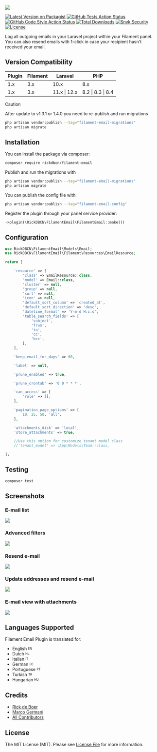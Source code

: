 <p class="filament-hidden">
<img src="https://banners.beyondco.de/filament-email.png?theme=light&packageManager=composer+require&packageName=rickdbcn%2Ffilament-email&pattern=architect&style=style_1&description=Log+emails+in+your+Filament+project&md=1&showWatermark=0&fontSize=100px&images=https%3A%2F%2Flaravel.com%2Fimg%2Flogomark.min.svg" class="filament-hidden">
</p>

[![Latest Version on Packagist](https://img.shields.io/packagist/v/rickdbcn/filament-email.svg?style=flat-square)](https://packagist.org/packages/rickdbcn/filament-email)
[![GitHub Tests Action Status](https://img.shields.io/github/actions/workflow/status/rickdbcn/filament-email/run-tests.yml?branch=main&label=tests&style=flat-square)](https://github.com/rickdbcn/filament-email/actions?query=workflow%3Arun-tests+branch%3Amain)
[![GitHub Code Style Action Status](https://img.shields.io/github/actions/workflow/status/rickdbcn/filament-email/fix-php-code-style-issues.yml?branch=main&label=code%20style&style=flat-square)](https://github.com/rickdbcn/filament-email/actions?query=workflow%3A"Fix+PHP+code+style+issues"+branch%3Amain)
[![Total Downloads](https://img.shields.io/packagist/dt/rickdbcn/filament-email.svg?style=flat-square)](https://packagist.org/packages/rickdbcn/filament-email)
<a href="https://snyk.io/test/github/RickDBCN/filament-email"><img alt="Snyk Security" src="https://snyk.io/test/github/RickDBCN/filament-email/badge.svg"></a>
<a href="https://github.com/RickDBCN/filament-email/blob/main/LICENSE.md"><img alt="License" src="https://img.shields.io/github/license/RickDBCN/filament-email?color=blue&label=license"></a>

Log all outgoing emails in your Laravel project within your Filament panel. You can also resend emails with 1-click in case your recipient hasn't received your email.

## Version Compatibility

| Plugin  | Filament | Laravel | PHP |
| ------------- | ------------- | ------------- | -------------|
| 1.x  | 3.x  | 10.x | 8.x |
| 1.x  | 3.x  | 11.x \| 12.x | 8.2 \| 8.3 \| 8.4 |

> [!CAUTION]
> After update to v1.3.1 or 1.4.0 you need to re-publish and run migrations
>
> ```bash
> php artisan vendor:publish --tag="filament-email-migrations"
> php artisan migrate
> ```

## Installation

You can install the package via composer:

```bash
composer require rickdbcn/filament-email
```

Publish and run the migrations with

```bash
php artisan vendor:publish --tag="filament-email-migrations"
php artisan migrate
```

You can publish the config file with:

```bash
php artisan vendor:publish --tag="filament-email-config"
```

Register the plugin through your panel service provider:
```php
->plugin(\RickDBCN\FilamentEmail\FilamentEmail::make())
```

## Configuration

```php
use RickDBCN\FilamentEmail\Models\Email;
use RickDBCN\FilamentEmail\Filament\Resources\EmailResource;

return [

    'resource' => [
        'class' => EmailResource::class,
        'model' => Email::class,
        'cluster' => null,
        'group' => null,
        'sort' => null,
        'icon' => null,
        'default_sort_column' => 'created_at',
        'default_sort_direction' => 'desc',
        'datetime_format' => 'Y-m-d H:i:s',
        'table_search_fields' => [
            'subject',
            'from',
            'to',
            'cc',
            'bcc',
        ],
    ],

    'keep_email_for_days' => 60,

    'label' => null,

    'prune_enabled' => true,

    'prune_crontab' => '0 0 * * *',

    'can_access' => [
        'role' => [],
    ],

    'pagination_page_options' => [
        10, 25, 50, 'all',
    ],

    'attachments_disk' => 'local',
    'store_attachments' => true,

    //Use this option for customize tenant model class
    //'tenant_model' => \App\Models\Team::class,

];
```

## Testing

```bash
composer test
```

## Screenshots

### E-mail list

<img src="https://raw.githubusercontent.com/RickDBCN/filament-email/main/screenshots/table.png" style="border-radius:2%"/>

### Advanced filters

<img src="https://raw.githubusercontent.com/RickDBCN/filament-email/main/screenshots/filters.png" style="border-radius:2%"/>

### Resend e-mail

<img src="https://raw.githubusercontent.com/RickDBCN/filament-email/main/screenshots/resend.png" style="border-radius:2%"/>

### Update addresses and resend e-mail

<img src="https://raw.githubusercontent.com/RickDBCN/filament-email/main/screenshots/update-and-resend.png" style="border-radius:2%"/>

### E-mail view with attachments

<img src="https://raw.githubusercontent.com/RickDBCN/filament-email/main/screenshots/view.png" style="border-radius:2%"/>

## Languages Supported

Filament Email Plugin is translated for:

- English <sup><sub>EN</sub></sup>
- Dutch <sup><sub>NL</sub></sup>
- Italian <sup><sub>IT</sub></sup>
- German <sup><sub>DE</sub></sup>
- Portuguese <sup><sub>PT</sub></sup>
- Turkish <sup><sub>TR</sub></sup>
- Hungarian <sup><sub>HU</sub></sup>

## Credits

- [Rick de Boer](https://github.com/RickDBCN)
- [Marco Germani](https://github.com/marcogermani87)
- [All Contributors](../../contributors)

## License

The MIT License (MIT). Please see [License File](LICENSE.md) for more information.
